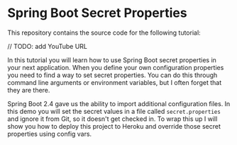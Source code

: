 # Spring Boot Secret Properties

This repository contains the source code for the following tutorial: 

// TODO: add YouTube URL

In this tutorial you will learn how to use Spring Boot secret properties in your next application. When you define
your own configuration properties you need to find a way to set secret properties. You can do this through command line
arguments or environment variables, but I often forget that they are there. 

Spring Boot 2.4 gave us the ability to import additional configuration files. In this demo you will set the secret values
in a file called `secret.properties` and ignore it from Git, so it doesn't get checked in. To wrap this up I will show
you how to deploy this project to Heroku and override those secret properties using config vars. 

